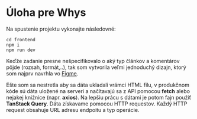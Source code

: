 # Úloha pre Whys

Na spustenie projektu vykonajte následovné:

```
cd frontend
npm i
npm run dev
```

Keďže zadanie presne nešpecifikovalo o aký typ článkov a komentárov pôjde (rozsah, formát,..), tak som vytvorila veľmi jednoduchý dizajn, ktorý som najprv navrhla vo [Figme](https://www.figma.com/design/3EiZiMLZQN2phbDcWLyiNN/Untitled?node-id=1-2&t=pEBf18Vj0gJy8NMC-1).

Ešte som sa nestretla aby sa dáta ukladali vrámci HTML filu, v produkčnom kóde sú dáta uložené na serveri a načítavajú sa z API pomocou **fetch** alebo nejakej knižnice (napr. **axios**). Na lepšiu prácu s dátami je potom fajn použiť **TanStack Query**. Dáta získavame pomocou HTTP requestov. Každý HTTP request obsahuje URL adresu endpoitu a typ operácie.
